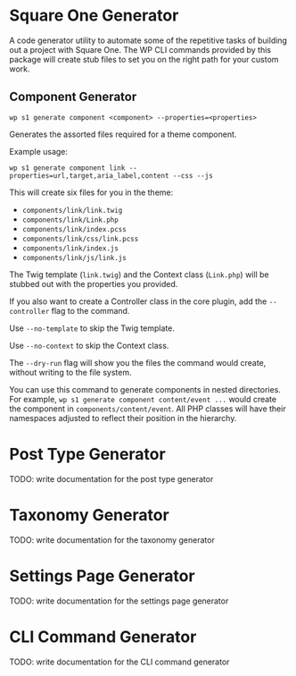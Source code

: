 # Square One Generator

A code generator utility to automate some of the repetitive tasks of building out a project
with Square One. The WP CLI commands provided by this package will create stub files to set
you on the right path for your custom work.

## Component Generator

```
wp s1 generate component <component> --properties=<properties>
```

Generates the assorted files required for a theme component.

Example usage:

```
wp s1 generate component link --properties=url,target,aria_label,content --css --js
```

This will create six files for you in the theme:

* `components/link/link.twig`
* `components/link/Link.php`
* `components/link/index.pcss`
* `components/link/css/link.pcss`
* `components/link/index.js`
* `components/link/js/link.js`

The Twig template (`link.twig`) and the Context class (`Link.php`) will be stubbed out with
the properties you provided.

If you also want to create a Controller class in the core plugin, add the `--controller` flag
to the command.

Use `--no-template` to skip the Twig template.

Use `--no-context` to skip the Context class.

The `--dry-run` flag will show you the files the command would create, without writing to the file system.

You can use this command to generate components in nested directories. For example,
`wp s1 generate component content/event ...` would create the component in `components/content/event`.
All PHP classes will have their namespaces adjusted to reflect their position in the hierarchy.

# Post Type Generator

TODO: write documentation for the post type generator

# Taxonomy Generator

TODO: write documentation for the taxonomy generator

# Settings Page Generator

TODO: write documentation for the settings page generator

# CLI Command Generator

TODO: write documentation for the CLI command generator

